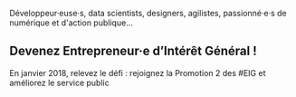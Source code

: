 Développeur·euse·s, data scientists, designers, agilistes, passionné·e·s de numérique et d'action publique...

## Devenez Entrepreneur·e d’Intérêt Général !

En janvier 2018, relevez le défi : rejoignez la Promotion 2 des #EIG et améliorez le service public
